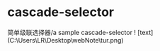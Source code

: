 # cascade-selector
简单级联选择器/a sample cascade-selector
! [text] (C:\Users\LR\Desktop\webNote\tur.png)
